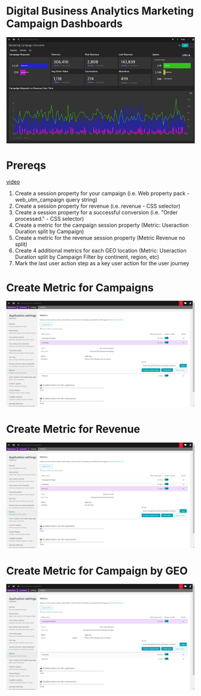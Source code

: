 # Digital Business Analytics Marketing Campaign Dashboards

![Marketing Campaign Overview](image/MCO.png)

# Prereqs

[video](https://www.youtube.com/watch?v=VFRN0fexMbY "video")

1. Create a session property for your campaign (i.e. Web property pack - web\_utm\_campaign query string)
2. Create a session property for revenue (i.e. revenue - CSS selector)
3. Create a session property for a successful conversion (i.e. "Order processed." - CSS selector)
4. Create a metric for the campaign session property (Metric: Useraction Duration split by Campaign)
5. Create a metric for the revenue session property (Metric Revenue no split)
6. Create 4 additional metrics for each GEO location (Metric: Useraction Duration split by Campaign Filter by continent, region, etc)
7. Mark the last user action step as a key user action for the user journey

# Create Metric for Campaigns

![Marketing Campaign Overview](image/MCOCampaigns.png)

# Create Metric for Revenue

![Marketing Campaign Overview](image/MCORevenue.png)

# Create Metric for Campaign by GEO

![Marketing Campaign Overview](image/MCOCampaignsByGEO.png)


